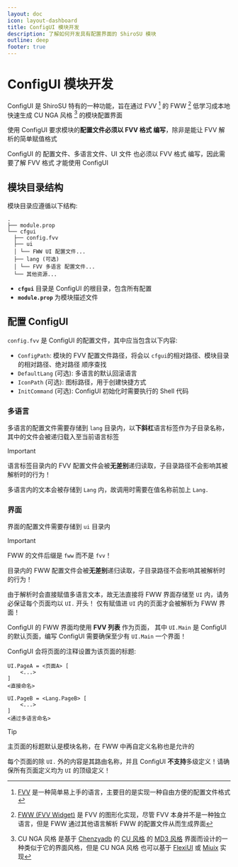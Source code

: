 ```yaml
---
layout: doc
icon: layout-dashboard
title: ConfigUI 模块开发
description: 了解如何开发具有配置界面的 ShiroSU 模块
outline: deep
footer: true
---
```


# **ConfigUI 模块开发**

ConfigUI 是 ShiroSU 特有的一种功能，旨在通过 FVV [^1] 的 FWW [^2] 低学习成本地快速生成 CU NGA 风格 [^3] 的模块配置界面

使用 ConfigUI 要求模块的**配置文件必须以 FVV 格式 编写**，除非是能让 FVV 解析的简单赋值格式

ConfigUI 的 配置文件、多语言文件、UI 文件 也必须以 FVV 格式 编写，因此需要了解 FVV 格式 才能使用 ConfigUI

## 模块目录结构

模块目录应遵循以下结构:

```plaintext 
.
├── module.prop
└── cfgui
  ├── config.fvv
  ├── ui
  │ └── FWW UI 配置文件...
  ├── lang (可选)
  │ └── FVV 多语言 配置文件...
  └── 其他资源...
```

- **`cfgui`** 目录是 ConfigUI 的根目录，包含所有配置
- **`module.prop`** 为模块描述文件

## 配置 ConfigUI

`config.fvv` 是 ConfigUI 的配置文件，其中应当包含以下内容:

- `ConfigPath`: 模块的 FVV 配置文件路径，将会以 `cfgui`的相对路径、模块目录的相对路径、绝对路径 顺序查找
- `DefaultLang` (可选): 多语言的默认回滚语言
- `IconPath` (可选): 图标路径，用于创建快捷方式
- `InitCommand` (可选): ConfigUI 初始化时需要执行的 Shell 代码

### 多语言

多语言的配置文件需要存储到 `lang` 目录内，以**下斜杠**语言标签作为子目录名称，其中的文件会被递归载入至当前语言标签

> [!IMPORTANT]
> 语言标签目录内的 FVV 配置文件会被**无差别**递归读取，子目录路径不会影响其被解析时的行为！

多语言内的文本会被存储到 `Lang` 内，故调用时需要在值名称前加上 `Lang.`

### 界面

界面的配置文件需要存储到 `ui` 目录内

> [!IMPORTANT]
> FWW 的文件后缀是 `fww` 而不是 `fvv`！
>
> 目录内的 FWW 配置文件会被**无差别**递归读取，子目录路径不会影响其被解析时的行为！

由于解析时会直接赋值多语言文本，故无法直接将 FWW 界面存储至 `UI` 内，请务必保证每个页面均以 `UI.` 开头！
仅有赋值进 `UI` 内的页面才会被解析为 FWW 界面！

ConfigUI 的 FWW 界面均使用 **FVV 列表** 作为页面，
其中 `UI.Main` 是 ConfigUI 的默认页面，编写 ConfigUI 需要确保至少有 `UI.Main` 一个界面！

ConfigUI 会将页面的注释设置为该页面的标题:

```fvv
UI.PageA = <页面A> [
    <...>
]
<直接命名>

UI.PageB = <Lang.PageB> [
    <...>
]
<通过多语言命名>
```

> [!TIP]
> 主页面的标题默认是模块名称，在 FWW 中再自定义名称也是允许的

每个页面的除 `UI.` 外的内容是其路由名称，并且 ConfigUI **不支持**多级定义！请确保所有页面定义均为 `UI` 的顶级定义！

[^1]: [FVV](https://app.niggergo.work/docs/fw/) 是一种简单易上手的语言，主要目的是实现一种自由方便的配置文件格式

[^2]: [FWW (FVV Widget)](https://app.niggergo.work/docs/fw/fww) 是 FVV 的图形化实现，尽管 FVV 本身并不是一种独立语言，但是
FWW 通过其他语言解析 FWW 的配置文件从而生成界面

[^3]: CU NGA 风格 是基于 [Chenzyadb](https://github.com/chenzyadb)
的 [CU 风格](https://github.com/chenzyadb/CuprumTurbo-Scheduler) 的 [MD3 风格](https://m3.material.io/)
界面而设计的一种类似于它的界面风格，但是 CU NGA 风格 也可以基于 [FlexiUI](https://github.com/BetterAndroid/FlexiUI)
或 [Miuix](https://miuix-kotlin-multiplatform.github.io/miuix/zh_CN/) 实现
